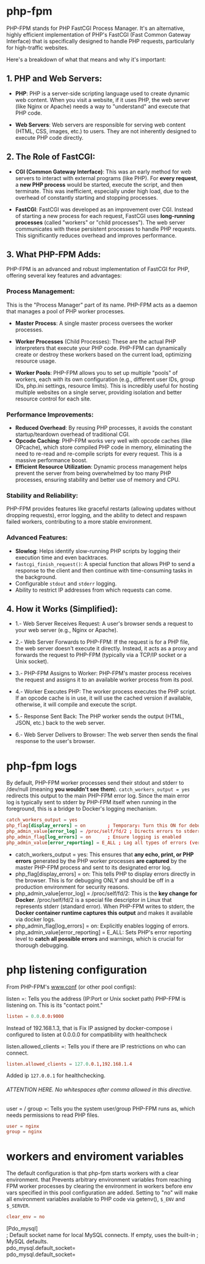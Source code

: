 # php-fpm

PHP-FPM stands for PHP FastCGI Process Manager. It's an alternative, highly efficient implementation of PHP's FastCGI (Fast Common Gateway Interface) that is specifically designed to handle PHP requests, particularly for high-traffic websites.


Here's a breakdown of what that means and why it's important:

## 1. PHP and Web Servers:

+ **PHP**: PHP is a server-side scripting language used to create dynamic web content. When you visit a website, if it uses PHP, the web server (like Nginx or Apache) needs a way to "understand" and execute that PHP code.

+ **Web Servers**: Web servers are responsible for serving web content (HTML, CSS, images, etc.) to users. They are not inherently designed to execute PHP code directly.
## 2. The Role of FastCGI:

+ **CGI (Common Gateway Interface)**: This was an early method for web servers to interact with external programs (like PHP). For **every request**, a **new PHP process** would be started, execute the script, and then terminate. This was inefficient, especially under high load, due to the overhead of constantly starting and stopping processes.

+ **FastCGI**: FastCGI was developed as an improvement over CGI. Instead of starting a new process for each request, FastCGI uses **long-running processes** (called "workers" or "child processes"). The web server communicates with these persistent processes to handle PHP requests. This significantly reduces overhead and improves performance.


## 3. What PHP-FPM Adds:

PHP-FPM is an advanced and robust implementation of FastCGI for PHP, offering several key features and advantages:

### Process Management: 
This is the "Process Manager" part of its name. PHP-FPM acts as a daemon that manages a pool of PHP worker processes.
+ **Master Process**: A single master process oversees the worker processes.
+ **Worker Processes** (Child Processes): These are the actual PHP interpreters that execute your PHP code. PHP-FPM can dynamically create or destroy these workers based on the current load, optimizing resource usage.

+ **Worker Pools**: PHP-FPM allows you to set up multiple "pools" of workers, each with its own configuration (e.g., different user IDs, group IDs, php.ini settings, resource limits). This is incredibly useful for hosting multiple websites on a single server, providing isolation and better resource control for each site.

### Performance Improvements:
+ **Reduced Overhead**: By reusing PHP processes, it avoids the constant startup/teardown overhead of traditional CGI.
+ **Opcode Caching**: PHP-FPM works very well with opcode caches (like OPcache), which store compiled PHP code in memory, eliminating the need to re-read and re-compile scripts for every request. This is a massive performance boost.
+ **Efficient Resource Utilization**: Dynamic process management helps prevent the server from being overwhelmed by too many PHP processes, ensuring stability and better use of memory and CPU.

### Stability and Reliability: 
PHP-FPM provides features like graceful restarts (allowing updates without dropping requests), error logging, and the ability to detect and respawn failed workers, contributing to a more stable environment.

### Advanced Features:
+ **Slowlog**: Helps identify slow-running PHP scripts by logging their execution time and even backtraces.
+ `fastcgi_finish_request()`: A special function that allows PHP to send a response to the client and then continue with time-consuming tasks in the background.
+ Configurable `stdout` and `stderr` logging.
+ Ability to restrict IP addresses from which requests can come.

## 4. How it Works (Simplified):

+ 1.- Web Server Receives Request: A user's browser sends a request to your web server (e.g., Nginx or Apache).
+ 2.- Web Server Forwards to PHP-FPM: If the request is for a PHP file, the web server doesn't execute it directly. Instead, it acts as a proxy and forwards the request to PHP-FPM (typically via a TCP/IP socket or a Unix socket).

+ 3.- PHP-FPM Assigns to Worker: PHP-FPM's master process receives the request and assigns it to an available worker process from its pool.
+ 4.- Worker Executes PHP: The worker process executes the PHP script. If an opcode cache is in use, it will use the cached version if available, otherwise, it will compile and execute the script.
+ 5.- Response Sent Back: The PHP worker sends the output (HTML, JSON, etc.) back to the web server.
+ 6.- Web Server Delivers to Browser: The web server then sends the final response to the user's browser.



# php-fpm logs
By default, PHP-FPM worker processes send their stdout and stderr to /dev/null (meaning **you wouldn't see them**). `catch_workers_output = yes` redirects this output to the main PHP-FPM error log. Since the main error log is typically sent to stderr by PHP-FPM itself when running in the foreground, this is a bridge to Docker's logging mechanism.

```conf
catch_workers_output = yes
php_flag[display_errors] = on        ; Temporary: Turn this ON for debugging, turn OFF in production
php_admin_value[error_log] = /proc/self/fd/2 ; Directs errors to stderr, which Docker captures
php_admin_flag[log_errors] = on      ; Ensure logging is enabled
php_admin_value[error_reporting] = E_ALL ; Log all types of errors (very helpful for debugging)
```

+ catch_workers_output = yes: This ensures that **any echo, print, or PHP errors** generated by the PHP worker processes **are captured** by the master PHP-FPM process and sent to its designated error log.
+ php_flag[display_errors] = on: This tells PHP to display errors directly in the browser. This is for debugging ONLY and should be off in a production environment for security reasons.
+ php_admin_value[error_log] = /proc/self/fd/2: This is the **key change for Docker**. /proc/self/fd/2 is a special file descriptor in Linux that represents stderr (standard error). When PHP-FPM writes to stderr, the **Docker container runtime captures this output** and makes it available via docker logs.
+ php_admin_flag[log_errors] = on: Explicitly enables logging of errors.
+ php_admin_value[error_reporting] = E_ALL: Sets PHP's error reporting level to **catch all possible errors** and warnings, which is crucial for thorough debugging.

# php listening configuration

From PHP-FPM's www.conf (or other pool configs):

listen =: Tells you the address (IP:Port or Unix socket path) PHP-FPM is listening on. This is its "contact point."

```conf
listen = 0.0.0.0:9000
```
Instead of 192.168.1.3, that is Fix IP assigned by docker-compose i configured to listen at 0.0.0.0 for compatibility with healthcheck

listen.allowed_clients =: Tells you if there are IP restrictions on who can connect.

``` conf
listen.allowed_clients = 127.0.0.1,192.168.1.4
```
Added ip `127.0.0.1` for healthchecking. 
###### ATTENTION HERE. No whitespaces after comma allowed in this directive.

user = / group =: Tells you the system user/group PHP-FPM runs as, which needs permissions to read PHP files.

``` conf
user = nginx
group = nginx
```
# workers and enviroment variables

The default configuration is that php-fpm starts workers with a clear environment.
that Prevents arbitrary environment variables from reaching FPM worker processes by clearing the environment in workers before env vars specified in this
pool configuration are added. Setting to "no" will make all environment variables available to PHP code via getenv(), `$_ENV` and `$_SERVER`.
 

```conf
clear_env = no
```



[Pdo_mysql]                        
; Default socket name for local MySQL connects.  If empty, uses the built-in
; MySQL defaults.                                   
pdo_mysql.default_socket=  
pdo_mysql.default_socket=   